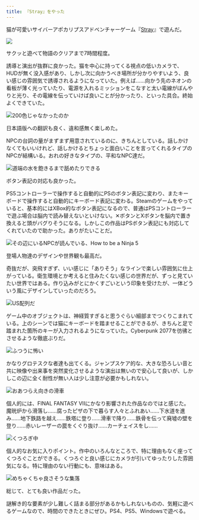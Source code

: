 ```yaml
---
title: 『Stray』をやった
---
```

猫が可愛いサイバーアポカリプスアドベンチャーゲーム『[Stray](https://store.steampowered.com/app/1332010/Stray/?l=japanese)』で遊んだ。

![](https://lh3.googleusercontent.com/docs/ADP-6oF8iRccMduZFbSO0dgpMxDoPTzbvy2PoBIlXR2kjOYDLOUBWcgReO6NNeg-Zbit5LawjcFKJTeFM1-thKPBEziEyWa9zsaNlP37H9aKJE97F4d6mGZ_fYWzBn3X15uGHwFTzWyokSppu_X3oKu70M-Cjcu7Abr3lbKo4YegfPI2Twhb_H8oXrSnNbkjOBFoSSemdk7MqyiXX6aqbCSmgRJtYxCHUkB4piqz7hIjrazTqV9qzgILs7c_q1j-1FvyTd4PzQKG3fsTCvQ6wBN6zlL3wjKKYa-GqkDVoI_IzEReSnJ8mP20upgdDlU6lDaFg28kSyGMxVeW1C1zRFRs1obc9LjowCkBVZirz3PKmGO_GGExZiKySaEOcgpQo13c_ljDw3We5qMlRChDgXm9f0gGOvf1y28Tp4C8Gl_EaQPJOEMwG_aNujdYDTwjG9vYk_KV1ObMMp9Oi4670Cze1xunO4Xj2ZLovhbv3Bkxbm8J5NEXxKxwSKcNfF_6VGcCIeImGZjZvVEx4TMB98uJJejl3YPIWLB0EPhIMtmOtPkW1eo8WEYiXPBUuwQc8OT-jGVd0wFFFv9_yZ6nq0XZjEgr-SpYdEr-TiF6Ob7qQSy1sykt1iA0ApeJSONKbeU96rTYcDIR4Xs5VUU6q4gAllbNeOMmZrwTJj_QlDgvY5KDpqFCg5lmVaPc_2iflE8cbEBXi_VcIuT4U4iqiOyqmOSCVZmRwELiWrYqCX60paVZKpq9sqQo6VTmo6aa2j3FmkNy0Y6rxm-V5irNNa76AoIVUrRPlEGt5LwUg-Vlpgy_xoN5jNKNuoTiv3pTpJo0xqVcubIz3IGAzG3h-zI9GgXRKg283DP4f-zmKE4O6-3_8SO5hycXxiix4cZow9P5qoX1hRZF43_jIKSYEwt4t-if9dSG4wlEaf5h4ccFKa2-fuFmxAJXAB_SPLuKj_sOH52mb9RWXDyj_UGAVF6RhZp6yj9Pg17cfauW3mp7GyLt0pC43S5beB9-Te566RtVZNX64v1szsz1EyFKU7SOLWtB3Slcn_vUIr-R1BPiR5EW3d9AjhhvNBASl4kIqt8o625URKJZxRyrY5jbzHsbshy-6fBgvWeA3dVFHdMFpdz9ZFl50iTAHp8LzRemTcu9glgps47nQ9jj7T-kIZmITWkL1-osez6e01sYM4pRqIA58U6QS6DrWIKli1kkaKmwOmQsUudsRvl2QYGhCFo4TnryKiqWcGI0vCMVP7qDM9i_2Jd3hg)

サクッと遊べて物語のクリアまで7時間程度。

誘導と演出が抜群に良かった。猫を中心に持ってくる視点の低いカメラで、HUDが無く没入感があり、しかし次に向かうべき場所が分かりやすいよう、良い感じの雰囲気で誘導されるようになっていた。例えば……向かう先のネオンの看板が薄く光っていたり、電源を入れるミッションをこなすと太い電線がぼんやりと光り、その電線を伝っていけば良いことが分かったり、といった具合。終始よくできていた。

![](https://lh3.googleusercontent.com/docs/ADP-6oET2m62LbXQuurvP7Ar-DRgu5BqTSLsyLNv-5tARPH1HfFZIIamB_mOIswPYNQdrrT1IYcNmztkDcSGMw_NlSdHwyoh1IUOJ2YY_ZHo7NuTx31qeqQZVzFQq-tWxB-Zh00oJS8lBw2gGyX9JwHTnpQkgb0EIHGwZJ6UiRDpRJ6Eq562I2Fuw3gV5hbEla1AoY6eKf9rt6B_m2EVxlKoyaDekTo3sNzuQAcK5VDxijXewKNZ8oEWSL7mPdnZ9Db-o7Brfkz1TbLzbCkEpWX-nNMd48eVraNBVvE8dgKvgxqdNx-TI2Wmc1iLyAl3pFv263yeVLAkn4DkDh3sMCQuMfQIQckBMBKJt691dQc_7EOffZ_qomxqIJ9vJdSA46aGVXEHCdiwM8Fn8BYFBmrDGIS5Cdy2SQr05p4IB79AnVr-07mcIlybZxilmUHT58GQYtTlRMLxqR_tV5ycwx-9ymMehlTWmBIoCYQd_pDV_uBvZSxSCZ5zuU3Kkxq4Rcr1qA60LnghCe9Bw32SZn0ttHuKr054TQCCAwSv4E33YrlD7lPg1AkSVDqgxbLismslnmPYfXM0tIZhfgXpsGPrDe5BqdyHtSabFo_38w5326ntkjpQj_0B7UL8SiqpuVoVQLkvhsLmbdY1KKqqMAF1h-1sysiBUhab3ThF-My6LBLyQQlYR_wD4-hHVpTlAF9e8vsozYskrH131tW6qexWlu1DSZNNDBQy2AtEOwwkfRVUluPS2kBAXE7FIFOejYeEM4CutbQXqryOwIlu2jxmMKWSXr0_Ht7mBJyz2ywJ-QnIO7bPB70fP_t1Tku6YLZsDSiKnxxKJiFbhwXJuRZl4wTWG55PKC_mnA5Dd60iM2FKtMjxhLhC-YTb2KOxq22EsGEh37RQZ3Af5c7hG-_Op6D8MXv8monkoObPtXSax_Y1eFeqBFSF0ATmU4GRv5xbipnEmFLZrrVFdCOLVEj_ZDZ0__GLNGHWj-mSHDBxhFoXHKLShBGJgxaiKiMZR0Qqyz81O1unuQ2XdGw0wQCvSk29QKMTWfqm6JWtRLpZCtmET4Jy6n2y1en0--Ax5jjrggWKGNWaphyJOmWFYSaUk7jK2SOkvBqVJraDKrVNA1Aqn1I37SS0u7p1q2xlT1M1VJgdRCDeYcHdB_jPMvdhe1UbbOl6pqIlznLyTdHrhi7N2PW4v7dESC9YErckydiry_IqvP2dFyuB_EW-1M327oKyLXtit2vZaToQ9NnqhdGaXA_fSA "200色じゃなかったのか")

日本語版への翻訳も良く、違和感無く楽しめた。

NPCの台詞の量がまずまず用意されているのに、きちんとしている。話しかけなくてもいいけれど、話しかけるとちょっと面白いことを言ってくれるタイプのNPCが結構いる。おれの好きなタイプの、平和なNPC達だ。

![](https://lh3.googleusercontent.com/docs/ADP-6oEMLts3-9kmN96cAIEKn-a0WmlWWQSqrLgpjopH5Vesxe-1hTDRy2xoYBc60BJdAUE4MrOIIEBXufZfsUBo5rLJhAL-NhwutS64rzMWhuz5TJzxE4v5-350dG6NH9Z00TEq2ldYCueuVHvqMiYMdaKsKHanvbj6Xs7KE4HjdMN9kSRBwIT_y45PXZwBB2WMBgMqMUvFdtJmczX6hkmcx2etzsl5zxbSsDIDOJdt8HWHp7OOxlSUa-JY8Scbr6_3zoakRACfQhPm93NiLlOw_hNFlOeyc0wCsSx2tREfhVENaMsUlTXmhKnn0x2NDI3NMt-KP67btsoEYND3005J1LhQgXuo6q0aAyy8GRlqaxhVtIUHzKlmF7S-CSU-rlWeXQ2z7HpZye1JJ5Vj9w0qpz4rik2yTEfLyjbDpDNQ3d9PtCQ0GmsjVTEibRmnvimvPiND1i3S3vconqP1twnv7Qq45lIRquPqVBd6WwH4rTEAKgpmegG4OrZHzpx56K8K6hEq8XcaAXrIMp-43BvuWv9pQ1a2Lfea6HtwvxqNecZpUkh624ALnQLwkFD3rgUgtO73LZq6xYH8M_aerFk9wcTUfnmhe68-ryqVVuv2UgytoBnU1gtzE61h-xwVO5PbIBWzlQnEKCmuY3PTyiVaW4zOzIlFM2fSlPl4U6kDLwrJUD86AjzN8AOYeeXa-Wt3f6rx5aQaNBKWpynztDQfGFKmmASOoExCYYIc1LZIcRj5n2--0Y3bvuLYsCEHMS_5LAa-DziCfXWLRsdS50UPS0maVBqaufi8DCkj9Y3b6fIJfTqnDRjFZmIDgKiPtuFiGH0SE_Vfa9LFe72n-UGFiakkmWkpGGw2zkcGhD8MN_unJnSH5G9ww-nh4Htikey35oMYKfenJavDdJ6qwekJjs2EBRVqsjkyD_CTZCizhPKnpO8JHXvmVuVoAYpTOs46cB98a_Zx9weLihAjO-sau_looDjCVj5vF2sRF05bJCXA_Amwz2Q86IajBCwvWwBd_2PXkdMMYNs28vrbYufD8Dye66My8CeX0N7q43u_fTr0JPCgh8uRqGAVjkq3lhye03xDRb7roEzllWm7n7izuXMKveYpoHMsny-14chYyQ3MznHKDiYeFPf_k4CR3t_ZO-Dwb9648Ox4V479A6JAqOIT7a8HXuGZaDsG076VKMXlmAd2BZn57_RHSi_SDjZD5OeB8MF6gpuY4CF6YoFBArhCT5ppFmuHzMUQlECrlroN5fzo0g "道端の水を飽きるまで舐めたりできる")

ボタン表記の対応も良かった。

PS5コントローラーで操作すると自動的にPSのボタン表記に変わり、またキーボードで操作すると自動的にキーボード表記に変わる。Steamのゲームをやっていると、基本的にはXBox的なボタン表記になるので、普通はPSコントローラーで遊ぶ場合は脳内で読み替えないといけない。✕ボタンとXボタンを脳内で置き換えると頭がバグりそうになる。しかしこの作品はPSボタン表記にも対応してくれていたので助かった。ありがたいことだ。

![](https://lh3.googleusercontent.com/docs/ADP-6oE7tOs4NgxNk6gadbhZFX089AOK8pfBtfnNT2rRzCuq6dXe08nNnCXTNcVW1ZCjD7FLfyS2CNRH9JrLvOZS01m24IOFoPPutTqry2VSwxAp8fV5CNEbB8j7RgLCClqIOPi-XTDlXPCbV0odviyxd9mlD9sQpFNK3J_KLR77Ie1MIJDBskLq_vM33xo_GyF_tofYeE3RmjAzMFHeVZJ2OqLLJSBvTinr6E7VziI01h9p_MnWDjF9c_vTaIbe3ToAg-ggvpGlUnO_V8WKhLLk734KEIITZflJAVE2s1sjG7LHtBktaSy8BGWVdRQFVXx_EJ78gC_fI92XMzbi6tAiT_keU129kKZY6CRA7L109aho5oNM8lKwdcDKb9fDjEGwuswZn-6N63s8GZACsi38WYRDx_vCMskrSC_jImghVaeVlLZCyUl7e4iJTPwGjk9qVWaBcM1QN1ylQ2G9FjWktlgIr0GmMFI231Xvwe1bgcbGEoGOYbyQmT4byXxZF2YyIOrhPcutcv5WzTbCUWzricSmsAOKyY0CRsx7WmpUO_lhL0-XJJSshpwNNsLj2UDJVFwn0TdHEg95L1QLPCUsagRXNaU94Vd90WYe7rlxBVLqcKremIghuQuyHCx1kYpmBArkCfU_tUDwXJZjryXlEbwLFUSpyYePVBtVPNnKu1lxYFO57nKxlcWdT1VJm_Q5AbaF_CV9Cw4ZkNy1TxmBhEm8qLj6s4UxlkGsw0L18lWcFiVREEBXwY8Z9XZQZBnIcUVuVLd8vJxSXqmPnszJUQiG1RGGRG6YSOPnmkyG24VbnALc2D0Xhp-PlecHpMR0L9_HFpChwualXfgwa0__tYVcaxmMDRqmh-bVO9qqo9Dgpj-O7eqahR7o9BU8SwcgTI1d2V5uE22ouEJRzdxFg5I72YdVG0EJB_HU3C3v9kA6W_S3mN5HxDQ-vlnLdMDo7wefP_wX0Cc9Z0w3oAUoFHs7VFvwSgzpeCYlkEvQPj0iOLJ8FncOmEITOb7H5ZYy5nXo0fRmNmK5AZ60g5BKmqjSGepayBpFKx_gwqn_i5VJGOUqDEXPYikQ_HHrRd-fOi_xV0LV5NkjhkeoHzPEALCCBR-GvPVoYWQxQqbc625E9s52cMxoavg854pGdrlrb_gGGUHR0UGztsCVj3yDPPM2e2a3NqjxEgaeGfQhoTmaj0rjXQ0BCgt-cJdzwuP9dAxOdctVh8nYDTD8rEso7kHqxj3gzj3yKTd5302EbmETDLW8QA "その辺にいるNPCが読んでいる、How to be a Ninja 5")

登場人物達のデザインや世界観も最高だ。

奇抜だが、突飛すぎず、いい感じに「ありそう」なラインで楽しい雰囲気に仕上がっている。衛生環境とか考えると住みたくない感じの世界だが、ずっと見ていたい世界ではある。作り込みがとにかくすごいという印象を受けたが、一体どういう風にデザインしていったのだろう。

![](https://lh3.googleusercontent.com/docs/ADP-6oEn8ZXSxxx6Wha_UaTUXYmTKXBeqRcWytyvG2J8OLRuF-7StXFvP26namgKWLe9FrVZH9YJP5PiO83RqFpxhdgkOQia-eorn77BZ0hTlAvUHI71-nDECYwcfjky0CkENGL6zWSzcKAI9GEMQJg_gGfWM2lYKB8sybThHrwohAI0zBWtcH-ecatzQC-3j1VhY_o5QX1Pd5MfKJFGdlBVd8tiZOyw15KIPqZUIobV98XcSeIR1sWyXNxIOENeNN0MxDYY4g4yd8EqIsGbquUtY3P_XYQQ2unw_Ah_iyc__f0mp_mbmnAH8n5lWFBbJABqyfBlk9zt4k5a2BWURdFeuflR9DIiHQjAKZBWeTLbxwP7CVLk18JvUPW1iglTXcapbsFGxCIIIPIsfO-F_xkcvJCzOqXBXHyLPhzkh2kbaSrLvrGTxx0P4lZCwpf6aWNlp4c2hfeveoj5kggOeRNOZjOr6Qn4frrO29Et5PliN6F8ffHPo-EeFt3yL37Ndv-eBBGIh9JDodpHRwPJAnsKcpl0eZbO1Vl8LV1oHRfFbnvcC7i36A0FU3Y4gT_GCpr1Ubt-xZVPqx0Z0cwywhY_3hJlBgRt4IUbmTIhulaSSvhFVLq7ip_VV2HI_L1fD-TvIOV3aVHzEavnRz4jkBObTsyfvLeZWJPuPbgKvw2SfgnaUZEICuzNsOfHWv4VHBxCOPRPBYwr97WQLRRJumQYLroABx23S1fhBSQq6UBiwojF0f5JkIyvknK2hxNxWx_TXkxN3p2rrkvl3YsLdmId_wOoJbcexnUFMncE45F-pEObSzT4Z3WWxyonwKtqJ4sFcBa9U25HE7nYF0Jz6xRg2e-zpls8M-e7zdq_Sv-FzhzuA_6RFivfvt83UMK586OidXTwEVdUn017TmkEkmKoMyoUWCg5zRLcbr6JacOdIzb_I-QP0s2PGcrmGOQuteiqz85_HrBSGSZbUJ-Q0ohLA1Jn8n4jkrasTszI6WQL85_dIji9ZzGsk496oRzEFcBXG0M4JeGHlpQ0_nCWwrgTRKjrZYpoxCYU6_izPJfqdgMYszF9wfhhsE6lZPR3R87PgyauFvfpjOCGJvgRGVsha39jmjHmy6UNYoOGZka9ss4_P8v6myOAAjbUdyb2C7naGgMc5oWNte-Iv604YgppDHvHuLDNxY3L0ti0LKZFBs8gR3ziTYkGfFxkaVajY6HRVHfUgfdVdzoK3vIVYwpXaCjd_JQPubqECVD9SyuYQeC-pHTHUg "US配列だ")

ゲーム中のオブジェクトは、神経質すぎると思うぐらい細部までつくりこまれている。上のシーンでは猫にキーボードを踏ませることができるが、きちんと足で踏まれた箇所のキーが入力されるようになっていた。Cyberpunk 2077を彷彿とさせるような徹底ぶりだ。

![](https://lh3.googleusercontent.com/docs/ADP-6oEfwwejodD-ntD0mDPS91CFBD1yAWdOaumSmqZJeHy9xgREmvz1540qtt1cdCGBYJP4D5MO-ZkO0bFrmjiOng_A-yVcNxBjQmbXFiU-MwOI5PKhID5jd4GycbZJfqi-zTxnMzw1nxajKFx9TpqdcMb5FB8q3fsbHXvMEBOf75Ic4TIafGRCcBcAMIZCCfWWgltabwXUHQeSw7MmlIs4uLnthFZISOvjOp2U7DxWlwuc2Od7TvzX3Imi2oaQnB1VsohIre501Le2r58vthIyHU8j9quLxr4PdD7aOC0K4klYQDHaY3uDI98tnNz8G8zc3N530b3TIHOzuVzGdz5Ls82BAaWeATedE7Z0BoMk9lUrUQR74Qfc1GOG1QWm52PwjGOs2kUt7dtRngulOlwqjjl1fLsj1Fd6jsPUm9hdIjdSWNVM4U1awSHGZQ5KCum9EMZAjQoR39kswV5FPxJ3TzzrxLcCvY4mtg_g8Pp4XkvH-YfVosKwkEvklxUQkqSqzFwag1xhj92TUvOTYo7HbA7dfqyFYYTJ8RyyE2vpbHEmxLaP-Eyx-Q7e_OpKGXBgzpeuIc1ZIyJpeKoFbmIrvXjbswH2msegSKWGGEgera1gzIn8YipscMIGuzldzJfJsP9engblaXZSd2wOJ5r6dfOPsdJFr8llgaeAc6zennAMBbGUekkfu241661f1cgV1_X9RKUuoXLMTq_9TokkoI0sYb3hiKXF_wBiSKNYmtWbu6lgZwKUq7ir84_Wf57ZBSFdm55DUQoH1wJa4dl9ky577PhV9wW_0925clZbmd-Y9tIX0Yv7-JqYIDL0qmHz2vzA21Jt0Z0_h9LCGNa-oC_CiTs3S9QWw2cdUSEcb8W2oUX2LTh2xSL2n4j3oskjy9t5XhKjQAAlFFW7R9A9siAB75bYOoZVrObbsvGl1JhVsaYInHgURaKAjls3GcHb4sUSpQX0RrxavHQVMZZULdNQ6kDquQhO1rXwxPh1iZolJksflZahv0Fi-eFuQVZIJBFqdjXKu3YBW0WluD223cXdP9j5EeVrIgt__dorbZ5HrNCI4802Egl1eSxjXha9VUZaS6dX8WQFdcuudvSgbMXJMcycqyEBWpet6OR0Z9yxJvqkC6l_rSjb94ssGutN0-uPJTE7a3TO_umbMEcWRUVMK3jL1E-sw7t8-mGytRp3HlBG-Dc2JYkPQCJdaAPT3XO-lXMo71wCw4f5Mld-JyoahpmuyKfb4eF-GetuasnW2WayAA "ふつうに怖い")

かなりグロテスクな者達も出てくる。ジャンプスケア的な、大きな恐ろしい音と共に映像や出来事を突然変化させるような演出は無いので安心して良いが、しかしこの辺に全く耐性が無い人は少し注意が必要かもしれない。

![](https://lh3.googleusercontent.com/docs/ADP-6oHPMsi5zXJxWR1ne8OoDiMaHrhcOH3ORLN9IWw_va6eT-RtQynIyBqibIQuANHTf8XhLuoX8ZlkzINpdoJzURz9NOeUTjZ8hfEq6rxdA_lR3POwIET-brKKhpU41bBOblhndK1SDMxHthLWHVgq1i80Q0WqFXArbPdFEKNZtyYJhvVUeMEukW2fTBBmTvXqwfAK1_bIOXNREWQCrLKrw8z9D99yz8FVV7A2P1wfysyNaU3ePU7JkMBeDI9NxVRsjNE64ZseljiwU0Opvs0JL8LAbId8wpv30_Q2KMYEUeE8NU7_c75lNpPxe7CfjJT9O4bTaL_dPWWsdl9cP_vessnU0citTZvhrPXt03h6X0dJ_aBQkFboqQhpmTwquMAIJRYqJF4TlU-eKdVY2Mp1eCik9u77XyKRSFBwum0H2cz8tNd8s_xzmXTNMxIAPbepk7l4tq5Zq4a9q9QuUh-155iP_pYZdmd5Dhv1OyiizDcx7rPMOomC-UXSxd2dhurqzR2ISCfxzItSpM732bE-Fn98Xdcp5SWaxjr1J7vB7qoT__lXHQPKzWdOACOhknSdmM2GnUqN8Y0k2mrbK-dV3nxyQy_LulQWPdV6pdEUzrpvq8s8LU_2soPnsaqrlmo0XMeX7U-09qmxEkXDAtb_YGL96EJPtTNvLdBT8d62uBWlmi5bxHDyF5986VsCj4w58RT58K0yzdgSlSaU7P_nnVIMvxnyKA8pljQzFIqK3dy7N70O4Tjc5lpH_Ra6WZCxHUCt4AioDjIDYZX8Mm7AB5SUfuiU10hhwpUx68LhAJdCex4UpO7B2Ptn3NDUmIax9Bjf4TskvIUaactgSwrCgS1wdHiWIEE3Xx8vi3txWIsoTBzA2Bd5bK-mpy_rD5aM2FvxwGVDFNJHlXf-4nb1KRDCp35arcKZhKHkdAqMLXSNCVM_VRjNJEOxGWhaYmN_Hic7MyvodNFQq_hRa5RkNwTx-cSMdIKlSHZumDVE-BHGiKDyXCQ95DQFiy3YxKQySYDpNNrAnPNA0AxUNfUEXT-IY6d9Ht1bcczQPkhq50B_AwBnC-JZtEN6na4SYUa3OjX5BmSIVSDasONYSNddilblLfiaATGTHKbKvzDzTIjR2PzdQ3LjUI8CtuN0MNau0scESb3TCJ293YTj5zcrXJFwwNK76oxsv4rKBDPAp5rvmmm8Xu5dJK45q8wAmsd_fT2YAw9OCrvybrJWF8_edicxoL-JUgpSq5ryl9uKKkQ7i8yeWA "おあつらえ向きの滑車")

個人的には、FINAL FANTASY VIIにかなり影響された作品なのではと感じた。魔晄炉から滑落し……腐ったピザの下で暮らす人々とふれあい……下水道を進み……地下鉄路を越え……鉄塔に登り……滑車で降り……鉄骨を伝って廃墟の壁を登り……赤いレーザーの罠をくぐり抜け……カーチェイスをし……

![](https://lh3.googleusercontent.com/docs/ADP-6oGSSe_Daqn_uH6_F-_L4dXKfcmViQ0ygwDdAP-RHFQcIFvyKSKHOSDxUjar19aXqSGR-N7fVamLLphl4bsiGYVdepGZ-xwHxggnnquHEfmRlIQASkzJ9qDGtqM6kZOut-viTFW7RsQF5TQkPwTre-0ydx596j_Dw9PEUCQERP9TdNjXhxs-A1Dc3pfya07-lpfLnzJcU2s0V_bm1nQfoigp4a542ttE6D0YZ8Mk533ehC5ve2IX_jDJiFrSVaPaAcMHqIUp5VmSLJDGZe_UZaSHar8oYsJiUNTusb6LWcaOErNmlifAU6svDg8xgJ2JWlbvGKL91yHee0gkTLYd_UpHMPj9TKtVEyLMGqz_SybDPYwvi6s542AIdCgOzIW5bZHpagDEXDHbNgLzWV-PviKlJMrEi9Dp0M0wZ1ds89C3GBYvRK80OwPXDg0y2HqMgGNlKoRLjCPh8pVXLLHU7-kJlYEPPr7kplL5hr18jrGWQ2An2DG7-bFUSMBQrQdW9Wju22O149CNpQ8UnWmrCsGm6tU5NjOHjCRJmtnlg1uOhYjHflyiqie2TPIQ9e_ybgM8yNti_nS4trS4qPWVQzrozljOB1xszv00TvebzOLdHgmheKPyvo7Ti5TcdKxdON0akFhZFl3sWtUucpGToOs1cf4ZqKbUjvhbKwkT9l2DgGhlWYQvXXnF5SIsHuJS6Jn23BM86I1fM0I54rjaaV54DsdsBcecZi6AGJ6E_40FqQE_yy01d5g7I7z9m2S2YAOrXm_cT-YcxbNpE2LT4j-adlE_t1D2k4_sMcOjD9Z1N9_c3JQ2Qx6wnJdXXh7x478g6qlYDmOypbhmwPCU8c0fZWLtXIxnRT3-WarTCtr5vTW4_R_yx35xAq6WB7AAZT5Mt-mKTmDctO4qzfyKqyVvAbqH6JIAHqoJNbzR5qUp_kOa5Js_FzBvq06DK3tgECjgkJTWYSqRwEvs3xc-4nHDOMuZj_kzanmtBZ7AaSLmW4XeLTbp__W9gFVHoHh0oORJXZCZ22vxkEUMJW5e0mCqCTdgbpNZF0udLFvpjfvGpxkS0yyuvj32tRUnrf_PHJq6lIUE0f5rvA4fhbyj_7QFIGrtim4Pg-IODIfTT1lVzGvS5h1iJNZaahBHxB3oBwPNjim70yeMPXmXuqMbO7nPOsWBB8r9lRWJjPoiFCNlMt8BI2zvtTea-miGR2fbuydrM_7xoVXLxlmQSHVdJcz-VpBHDdHdxvyGUo_NH_WHksRHJg "くつろぎ中")

個人的なお気に入りポイント。作中のいろんなところで、特に理由もなく座ってくつろぐことができる。くつろぐと良い感じにカメラが引いてゆったりした雰囲気になる。特に理由のない行動にも、意味はある。

![](https://lh3.googleusercontent.com/docs/ADP-6oEvR3iv0J0q2B73PNwhLdZz2gKwtGZqYt1SfGqcHMzf4yS149NmC3FOphXAyuU7UGI7wo2KN4QoEDeY6IABZQJu1dnJPVqgtKH7Cv8pz3SXayFG-oMarGAj36DlTL5JltvTfT92rOTqiMPPTm4Ppal_MyQ2SChSc3Kb57dsJeI1CW8vsP1-aXG1Uxypja_sX4w9enNU2RSDhARgqRUyc21enEY0LmwuGS6XpESvtDvfRWtiyUwyPLMH_VsV91IOU27q_rdEYvNmyFpFIcKoCYHcY9X9elnrvzWjamCGD0hQWBOKkkzJ16BT5rAgAETt0S0GdXjneTsZf-WnXPHJfoLvruPBeJx227ooavusN0Ixs5AVQBU4SZYO8gZs0_IkQ89dfiTLiMj2y5NVkLHeLQDk77brwawV3LjIp3nGca-bekc8UqtMivwkxlZWpCALGHWbr4U-9DGllWbFAhbGa7x3M2rLjJ8BikmC2kFmsV_h-tpYtMYCb4hZsavXaoGjJ1kp54VbEq0Pb_2frG-rQpNaNI8qNDpsOHIG3pEdTWSmZu2hJH2ktuxUccux6il7grMXEVcQdJ8F9h0iYGjfKtIznHPZ0uNvV0tQd4hG2rmVFMuTPgR_LeV693M1bj6lCBv-SfvLLGlZGKrcGBEG1W58pmiUvnaT-cR78KKYnKu5Hz5VwJ-H7ICaGPG8sdUX01K-oHbGrWkfCNat3VMlgWBhp7zglq3hBm2Plu_UMFeUeacU3rEYdVx43vRa95_1DfM_wS5ZsKFtZ8CNbNy9qQlPFYn2EcnfJmXPziKa3EaiMZ2Vnw1vLB8V3jG9grqrdU3lefBjceDjM06P4AELkFFEOKVSRX4B2h9_lMvYHW27KVn3M6_iIgrnLI6Lkgd3XbrzJ0rArXjrzZb9ObtnYe0iatgnnMG-7CmgEFduNChRY6REcxHsY2ylhcSz01Vv1v8OExRRnPard05SoTUklAePNwEzdkBmlw-vqwycO0sv-qaXEXLfEJXsDGAl2FU-6dz-0Cdyu0BlCwKq87vf9_HdYwPeq8k3O3ordnf7HHSAj5nat8ifGKlZaXJBOvmgbom2pJFYC3GxNVUsDiamWdLxlX6UXJc3ZgSp3-yU_EkYzWmmkKXHivyIP-9HOanH07fLCgfX7M9LcOP-cPOry5upqXwV321-yDYdpgkpFQi7_Jd2EKqKfULxGAF2DJAVvjzBdS9CMK8jgu28bpd9RvUouMkwimci1sKejlu41l0nfvcVJw "めちゃくちゃ良さそうな集落")

総じて、とても良い作品だった。

謎解き的な要素が少し難しく詰まる部分があるかもしれないものの、気軽に遊べるゲームなので、時間のできたときにぜひ。PS4、PS5、Windowsで遊べる。
